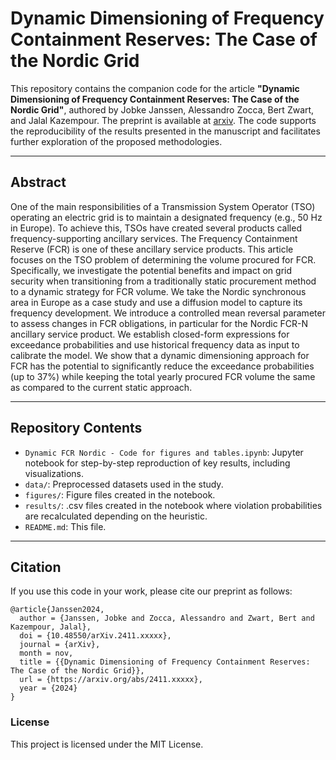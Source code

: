 # Dynamic Dimensioning of Frequency Containment Reserves: The Case of the Nordic Grid

This repository contains the companion code for the article **"Dynamic Dimensioning of Frequency Containment Reserves: The Case of the Nordic Grid"**, authored by Jobke Janssen, Alessandro Zocca, Bert Zwart, and Jalal Kazempour. The preprint is available at [arxiv](https://arxiv.org/). The code supports the reproducibility of the results presented in the manuscript and facilitates further exploration of the proposed methodologies.

---

## Abstract

One of the main responsibilities of a Transmission System Operator (TSO) operating an electric grid is to maintain a designated frequency (e.g., 50 Hz in Europe). To achieve this, TSOs have created several products called frequency-supporting ancillary services. The Frequency Containment Reserve (FCR) is one of these ancillary service products. This article focuses on the TSO problem of determining the volume procured for FCR. Specifically, we investigate the potential benefits and impact on grid security when transitioning from a traditionally static procurement method to a dynamic strategy for FCR volume. We take the Nordic synchronous area in Europe as a case study and use a diffusion model to capture its frequency development. We introduce a controlled mean reversal parameter to assess changes in FCR obligations, in particular for the Nordic FCR-N ancillary service product. We establish closed-form expressions for exceedance probabilities and use historical frequency data as input to calibrate the model. We show that a dynamic dimensioning approach for FCR has the potential to significantly reduce the exceedance probabilities (up to 37%) while keeping the total yearly procured FCR volume the same as compared to the current static approach.

---

## Repository Contents

- `Dynamic FCR Nordic - Code for figures and tables.ipynb`: Jupyter notebook for step-by-step reproduction of key results, including visualizations.
- `data/`: Preprocessed datasets used in the study.
- `figures/`: Figure files created in the notebook.
- `results/`: .csv files created in the notebook where violation probabilities are recalculated depending on the heuristic.
- `README.md`: This file.

---

## Citation
If you use this code in your work, please cite our preprint as follows:

```
@article{Janssen2024,
  author = {Janssen, Jobke and Zocca, Alessandro and Zwart, Bert and Kazempour, Jalal},
  doi = {10.48550/arXiv.2411.xxxxx},
  journal = {arXiv},
  month = nov,
  title = {{Dynamic Dimensioning of Frequency Containment Reserves: The Case of the Nordic Grid}},
  url = {https://arxiv.org/abs/2411.xxxxx},
  year = {2024}
}
```

### License
This project is licensed under the MIT License.
